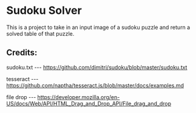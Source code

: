 # Sudoku Solver
This is a project to take in an input image of a sudoku puzzle and return a solved table of that puzzle.

## Credits:
sudoku.txt --- https://github.com/dimitri/sudoku/blob/master/sudoku.txt

tesseract --- https://github.com/naptha/tesseract.js/blob/master/docs/examples.md

file drop --- https://developer.mozilla.org/en-US/docs/Web/API/HTML_Drag_and_Drop_API/File_drag_and_drop
